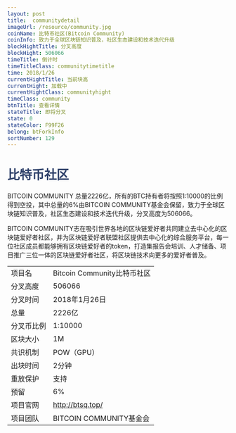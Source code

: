 ```yaml
---
layout: post
title:  communitydetail
imageUrl: /resource/community.jpg
coinName: 比特币社区(Bitcoin Community)
coinInfo: 致力于全球区块链知识普及，社区生态建设和技术迭代升级
blockHightTitle: 分叉高度
blockHight: 506066
timeTitle: 倒计时
timeTitleClass: communitytimetitle
time: 2018/1/26
currentHightTitle: 当前块高
currentHight: 加载中
currentHightClass: communityhight
timeClass: community
btnTitle: 查看详情
stateTitle: 即将分叉
state: 0
stateColor: F99F26
belong: btForkInfo
sortNumber: 129
---
```

<h1 style="color: #2F416A">比特币社区</h1>
<p>BITCOIN COMMUNITY 总量2226亿，所有的BTC持有者将按照1:10000的比例得到空投，其中总量的6%由BITCOIN COMMUNITY基金会保留，致力于全球区块链知识普及，社区生态建设和技术迭代升级，分叉高度为506066。
</p>
<p>BITCOIN COMMUNITY志在吸引世界各地的区块链爱好者共同建立去中心化的区块链爱好者社区，并为区块链爱好者联盟社区提供去中心化的综合服务平台，每一位社区成员都能够拥有区块链爱好者的token，打造集报告会培训、人才储备、项目推广三位一体的区块链爱好者社区，将区块链技术向更多的爱好者普及。
</p>
<table class="center">
  <tbody>
    <tr>
        <td class="tablehalf">项目名</td>
        <td class="tablehalf">Bitcoin Community比特币社区</td>
    </tr>
    <tr>
        <td>分叉高度</td>
        <td>506066</td>
    </tr>
    <tr>
        <td>分叉时间</td>
        <td>2018年1月26日</td>
    </tr>
    <tr>
        <td>总量</td>
        <td>2226亿</td>
    </tr>
    <tr>
        <td>分叉币比例</td>
        <td>1:10000</td>
    </tr>
    <tr>
        <td>区块大小</td>
        <td>1M</td>
    </tr>
    <tr>
        <td>共识机制</td>
        <td>POW（GPU）</td>
    </tr>
    <tr>
        <td>出块时间</td>
        <td>2分钟</td>
    </tr>
    <tr>
        <td>重放保护</td>
        <td>支持</td>
    </tr>
    <tr>
        <td>预留</td>
        <td>6%</td>
    </tr>
    <tr>
        <td>项目官网</td>
        <td><a href="http://btsq.top/" target="_blank">http://btsq.top/</a></td>
    </tr>
    <tr>
        <td>项目团队</td>
        <td>BITCOIN COMMUNITY基金会</td>
    </tr>
  </tbody>
</table>